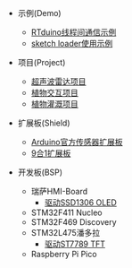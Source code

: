 - 示例(Demo)
  - [RTduino线程间通信示例](/zh/project-examples/demos/MsgQ-C-CPP/MsgQ-C-CPP.md)
  - [sketch loader使用示例](/zh/project-examples/demos/sketch-loader/sketch-loader.md)

- 项目(Project)
  - [超声波雷达项目](/zh/project-examples/projects/UltrasoundRadar/UltrasoundRadar.md)
  - [植物交互项目](/zh/project-examples/projects/PlantCommunicator/PlantCommunicator.md)
  - [植物灌溉项目](/zh/project-examples/projects/PlantWatering/PlantWatering.md)

- 扩展板(Shield)
  - [Arduino官方传感器扩展板](/zh/project-examples/shields/ArduinoSensorKit/ArduinoSensorKit.md)
  - [9合1扩展板](/zh/project-examples/shields/nine-in-one-shield/nine-in-one-shield.md)

- 开发板(BSP)
  - 瑞萨HMI-Board
    - [驱动SSD1306 OLED](/zh/project-examples/bsps/RA6M3-HMI-Board/SSD1306.md)
  - STM32F411 Nucleo
  - STM32F469 Discovery
  - STM32L475潘多拉
    - [驱动ST7789 TFT](/zh/project-examples/bsps/STM32L475-Pandora/ST7789.md)
  - Raspberry Pi Pico
